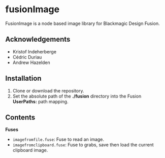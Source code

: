 # fusionImage

FusionImage is a node based image library for Blackmagic Design Fusion.

## Acknowledgements

- Kristof Indeherberge
- Cédric Duriau
- Andrew Hazelden

## Installation

1. Clone or download the repository.
2. Set the absolute path of the **./fusion** directory into the Fusion
   **UserPaths:** path mapping.

## Contents

**Fuses**

- `imagefromfile.fuse`: Fuse to read an image.
- `imagefromclipboard.fuse`: Fuse to grabs, save then load the current clipboard image.
